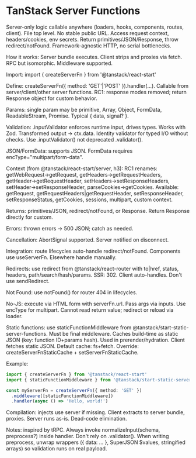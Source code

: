 # TanStack Server Functions

Server-only logic callable anywhere (loaders, hooks, components, routes, client). File top level. No stable public URL. Access request context, headers/cookies, env secrets. Return primitives/JSON/Response, throw redirect/notFound. Framework-agnostic HTTP, no serial bottlenecks.

How it works: Server bundle executes. Client strips and proxies via fetch. RPC but isomorphic. Middleware supported.

Import: import { createServerFn } from '@tanstack/react-start'

Define: createServerFn({ method: 'GET'|'POST' }).handler(...). Callable from server/client/other server functions. RC1: response modes removed; return Response object for custom behavior.

Params: single param may be primitive, Array, Object, FormData, ReadableStream, Promise. Typical { data, signal? }.

Validation: .inputValidator enforces runtime input, drives types. Works with Zod. Transformed output → ctx.data. Identity validator for typed I/O without checks. Use .inputValidator() not deprecated .validator().

JSON/FormData: supports JSON. FormData requires encType="multipart/form-data".

Context (from @tanstack/react-start/server, h3): RC1 renames: getWebRequest→getRequest, getHeaders→getRequestHeaders, getHeader→getRequestHeader, setHeaders→setResponseHeaders, setHeader→setResponseHeader, parseCookies→getCookies. Available: getRequest, getRequestHeaders|getRequestHeader, setResponseHeader, setResponseStatus, getCookies, sessions, multipart, custom context.

Returns: primitives/JSON, redirect/notFound, or Response. Return Response directly for custom.

Errors: thrown errors → 500 JSON; catch as needed.

Cancellation: AbortSignal supported. Server notified on disconnect.

Integration: route lifecycles auto-handle redirect/notFound. Components use useServerFn. Elsewhere handle manually.

Redirects: use redirect from @tanstack/react-router with to|href, status, headers, path/search/hash/params. SSR: 302. Client auto-handles. Don't use sendRedirect.

Not Found: use notFound() for router 404 in lifecycles.

No-JS: execute via HTML form with serverFn.url. Pass args via inputs. Use encType for multipart. Cannot read return value; redirect or reload via loader.

Static functions: use staticFunctionMiddleware from @tanstack/start-static-server-functions. Must be final middleware. Caches build-time as static JSON (key: function ID+params hash). Used in prerender/hydration. Client fetches static JSON. Default cache: fs+fetch. Override: createServerFnStaticCache + setServerFnStaticCache.

Example:
```typescript
import { createServerFn } from '@tanstack/react-start'
import { staticFunctionMiddleware } from '@tanstack/start-static-server-functions'

const myServerFn = createServerFn({ method: 'GET' })
  .middleware([staticFunctionMiddleware])
  .handler(async () => 'Hello, world!')
```

Compilation: injects use server if missing. Client extracts to server bundle, proxies. Server runs as-is. Dead-code elimination.

Notes: inspired by tRPC. Always invoke normalizeInput(schema, preprocess?) inside handler. Don't rely on .validator(). When writing preprocess, unwrap wrappers ({ data: ... }, SuperJSON $values, stringified arrays) so validation runs on real payload.

